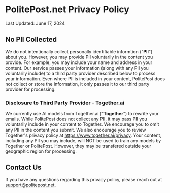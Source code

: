 # PolitePost.net Privacy Policy

Last Updated: June 17, 2024

## No PII Collected

We do not intentionally collect personally identifiable informtion ("**PII**") about you.  However, you may provide PII voluntarily in the content you provide.  For example, you may include your name and address in your content.  Our service passes your information (along with any PII you voluntarily include) to a third party provider described below to process your information.  Even where PII is included in your content, PolitePost does not collect or store the information, it only passes it to our third party provider for processing.

### Disclosure to Third Party Provider - Together.ai

We currently use AI models from Together.ai ("**Together**") to rewrite your emails.  While PolitePost does not collect any PII, it may pass PII you voluntarily include in your content to Together.  We encourage you to omit any PII in the content you submit.  We also encourage you to review Together's privacy policy at <https://www.together.ai/privacy>.  Your content, including any PII you may include, will NOT be used to train any models by Together or PolitePost.  However, they may be transfered outside your geographic region for processing.

## Contact Us

If you have any questions regarding this privacy policy, please reach out at <support@politepost.net>.
